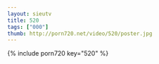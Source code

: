 ```yaml
--- 
layout: sieutv
title: 520
tags: ["000"]
thumb: http://porn720.net/video/520/poster.jpg
---
```

{% include porn720 key="520" %} 
